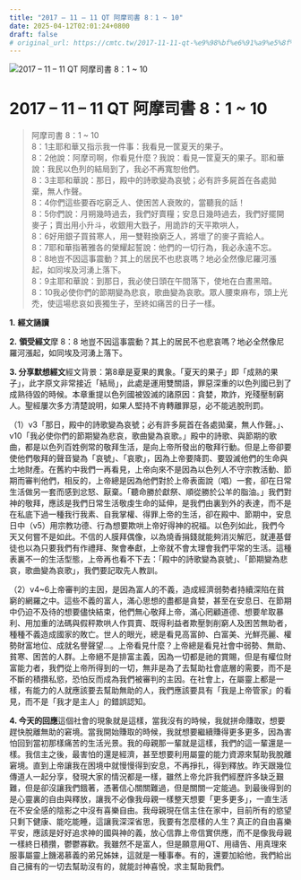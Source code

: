 ```yaml
---
title: "2017 – 11 – 11 QT 阿摩司書 8：1 ~ 10"
date: 2025-04-12T02:01:24+0800
draft: false
# original_url: https://cmtc.tw/2017-11-11-qt-%e9%98%bf%e6%91%a9%e5%8f%b8%e6%9b%b8-8%ef%bc%9a1-10
---
```


![2017 – 11 – 11 QT 阿摩司書 8：1 ~ 10](/images/qt.jpg   "2017 – 11 – 11 QT 阿摩司書 8：1 ~ 10")

# 2017 – 11 – 11 QT 阿摩司書 8：1 ~ 10

> 阿摩司書 8：1 ~ 10  
> 8：1主耶和華又指示我一件事：我看見一筐夏天的果子。  
> 8：2他說：阿摩司啊，你看見什麼？我說：看見一筐夏天的果子。耶和華說：我民以色列的結局到了，我必不再寬恕他們。  
> 8：3主耶和華說：那日，殿中的詩歌變為哀號；必有許多屍首在各處拋棄，無人作聲。  
> 8：4你們這些要吞吃窮乏人、使困苦人衰敗的，當聽我的話！  
> 8：5你們說：月朔幾時過去，我們好賣糧；安息日幾時過去，我們好擺開麥子；賣出用小升斗，收銀用大戥子，用詭詐的天平欺哄人，  
> 8：6好用銀子買貧寒人，用一雙鞋換窮乏人，將壞了的麥子賣給人。  
> 8：7耶和華指著雅各的榮耀起誓說：他們的一切行為，我必永遠不忘。  
> 8：8地豈不因這事震動？其上的居民不也悲哀嗎？地必全然像尼羅河漲起，如同埃及河湧上落下。  
> 8：9主耶和華說：到那日，我必使日頭在午間落下，使地在白晝黑暗。  
> 8：10我必使你們的節期變為悲哀，歌曲變為哀歌。眾人腰束麻布，頭上光禿，使這場悲哀如喪獨生子，至終如痛苦的日子一樣。

**1.** **經文誦讀**

**2.** **領受經文**摩 8：8 地豈不因這事震動？其上的居民不也悲哀嗎？地必全然像尼羅河漲起，如同埃及河湧上落下。

**3. 分享默想經文**經文背景：第8章是夏果的異象。「夏天的果子」即「成熟的果子」，此字原文非常接近「結局」，此處是運用雙關語，罪惡深重的以色列國已到了成熟待毀的時候。本章重提以色列國被毀滅的諸原因：貪婪，欺詐，兇殘壓制窮人。聖經屢次多方清楚說明，如果人堅持不肯轉離罪惡，必不能逃脫刑罰。

（1）v3「那日，殿中的詩歌變為哀號；必有許多屍首在各處拋棄，無人作聲。」、v10「我必使你們的節期變為悲哀，歌曲變為哀歌。」殿中的詩歌、與節期的歌曲，都是以色列百姓例常的敬拜生活，是向上帝所發出的敬拜行動。但是上帝卻要使他們敬拜的聲音變為「哀號」、「哀歌」，因為上帝要降罰、要毀滅他們的生命與土地財產。在舊約中我們一再看見，上帝向來不是因為以色列人不守宗教活動、節期而審判他們，相反的，上帝總是因為他們對於上帝表面說（唱）一套，卻在日常生活做另一套而感到忿怒、厭棄。「聽命勝於獻祭、順從勝於公羊的脂油。」我們對神的敬拜，應該是我們日常生活敬虔生命的延伸，是我們由裏到外的表達，而不是在私底下過一種我行我素、自我掌權、得罪上帝的生活，卻在殿中、節期中，安息日中（v5）用宗教功德、行為想要欺哄上帝好得神的祝福。以色列如此，我們今天又何嘗不是如此。不信的人膜拜偶像，以為燒香捐錢就能夠消災解厄，就連基督徒也以為只要我們有作禮拜、聚會奉獻，上帝就不會太理會我們平常的生活。這種表裏不一的生活型態，上帝再也看不下去：「殿中的詩歌變為哀號」、「節期變為悲哀，歌曲變為哀歌」，我們要記取先人教訓。

（2）v4\~6上帝審判的主因，是因為富人的不義，造成經濟弱勢者持續深陷在貧窮的網羅之中。這些不義的富人，滿心思想的盡都是貪婪，甚至在安息日、在節期中仍迫不及待的想要儘快結束，他們無心敬拜上帝，滿心罔顧道德、想要牟取暴利、用加重的法碼與假秤欺哄人作買賣、既得利益者欺壓剝削窮人及困苦無助者，種種不義造成國家的敗亡。世人的眼光，總是看見高富帥、白富美、光鮮亮麗、權勢財富地位、成就名譽聲望…。上帝看見什麼？上帝總是看見社會中弱勢、無助、貧寒、困苦的人群。上帝絕不是排富主義，因為一切都是祂的賞賜，但是有權位財富能力者，我們從上帝所得到的一切，無非是為了去幫助社會底層的需要，而不是不斷的積攢私慾，恐怕反而成為我們被審判的主因。在社會上，在屬靈上都是一樣，有能力的人就應該要去幫助無助的人，我們應該要具有「我是上帝管家」的看見，而不是「我才是主人」的錯誤認知。

**4. 今天的回應**這個社會的現象就是這樣，當我沒有的時候，我就拼命賺取，想要趕快脫離無助的窘境。當我開始賺取的時候，我就想要繼續賺得更多更多，因為害怕回到當初那樣痛苦的生活光景。我的母親那一輩就是這樣，我們的這一輩還是一樣。我信主之後，最害怕的還是經濟，甚至想要利用屬靈的能力資源來幫助我脫離窘境。直到上帝讓我在困境中就慢慢得到安息，不再掙扎，得到釋放。昨天跟幾位傳道人一起分享，發現大家的情況都是一樣，雖然上帝允許我們經歷許多缺乏艱難，但是卻沒讓我們餓著，憑著信心關關難過，但是關關一定能過。到最後得到的是心靈裏的自由與釋放，讓我不必像我母親一樣整天想要「更多更多」，一直生活在不安全感的陰影之中沒有喜樂自由。我母親現在信主住在家中，目前所有的慾望只剩下健康、能吃能睡，這讓我深深省思，我要有怎麼樣的人生？真正的自由喜樂平安，應該是好好追求神的國與神的義，放心信靠上帝信實供應，而不是像我母親一樣終日積攢，鬱鬱寡歡。我雖然不是富人，但是願意用QT、用禱告、用真理來服事屬靈上饑渴慕義的弟兄姊妹，這就是一種事奉。有的，還要加給他，我們給出自己擁有的一切去幫助沒有的，就能討神喜悅，求主幫助我們。